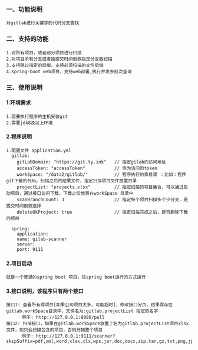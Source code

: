 ### 一、功能说明
    对gitlab进行关键字的代码分支查找
### 二、支持的功能
    1.对所有项目，或者部分项目进行扫描
    2.对项目所有分支或者按提交时间倒叙指定分支数扫描
    3.支持跳过指定的后缀，支持必须扫描的文件后缀
    4.spring-boot web项目，支持web部署,执行并发多批次查询
    
### 三、使用说明
#### 1.环境需求
    1.需要执行程序的主机安装git
    2.需要jdk8及以上环境
#### 2.程序说明
    1.配置文件 application.yml
      gitlab:
        gitLabDomain: "https://git.ty.ink"   // 指定gilab的访问地址
        accessToken: "accessToken"           // 作为访问的token
        workSpace: "/data2/gitlab/"          // 程序执行的家目录 ：比如：程序git下载的代码，扫描之后的结果文件，指定扫描项目文件放置目录
        projectList: "projects.xlsx"         // 指定扫描的项目集合，可以通过启动项目，通过接口访问下载，下载之后放置在workSpace 目录中
        scanBranchCount: 3                   // 指定每个项目扫描多个少分支，是提交时间倒叙选择
        deleteOkProject: true                // 指定扫描完成之后，是否删除下载的项目
        
      spring:
        application:
        name: gilab-scanner
        server:
        port: 9111
#### 2.项目启动
    就是一个普通的spring boot 项目，按spring boot运行的方式运行
#### 3.接口说明，该程序只有两个接口
    接口1: 查看所有得项目[如果公司项目太多，可能超时]，修改接口分页，结果保存在gitlab.workSpace目录中，文件名为:gitlab.projectList 指定的名字
          例子: http://127.0.0.1:8080/pull
    接口2: 扫描接口，如果在gitlab.workSpace放置了名为gitlab.projectList项目xlsx文件，则只会扫描包含的项目，否则扫描整个项目
          例子: http://127.0.0.1:9111/scanner?skipSuffix=pdf,xml,word,xlsx,xlx,wps,jar,doc,docx,zip,tar,gz,txt,png,jpg,jpeg,gif&keyword=yuqing_ins

